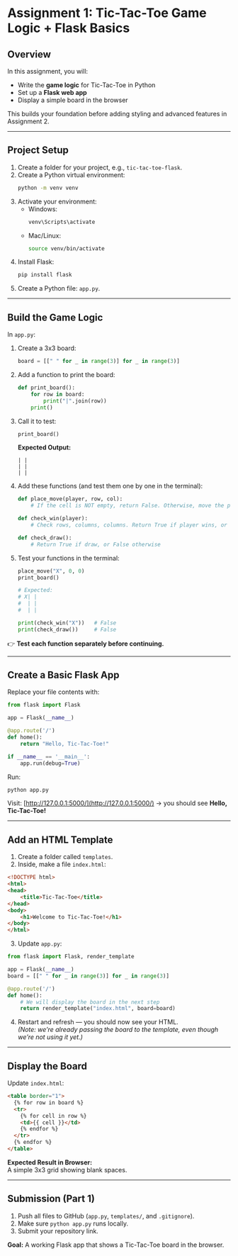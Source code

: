 # Assignment 1: Tic-Tac-Toe Game Logic + Flask Basics

## Overview
In this assignment, you will:  
- Write the **game logic** for Tic-Tac-Toe in Python  
- Set up a **Flask web app**  
- Display a simple board in the browser  

This builds your foundation before adding styling and advanced features in Assignment 2.

---

## Project Setup

1. Create a folder for your project, e.g., `tic-tac-toe-flask`.  
2. Create a Python virtual environment:  
   ```bash
   python -m venv venv
   ```
3. Activate your environment:  
   - Windows:  
     ```bash
     venv\Scripts\activate
     ```
   - Mac/Linux:  
     ```bash
     source venv/bin/activate
     ```
4. Install Flask:  
   ```bash
   pip install flask
   ```
5. Create a Python file: `app.py`.  
---

## Build the Game Logic

In `app.py`:

1. Create a 3x3 board:
   ```python
   board = [[" " for _ in range(3)] for _ in range(3)]
   ```

2. Add a function to print the board:
   ```python
   def print_board():
       for row in board:
           print("|".join(row))
       print()
   ```

3. Call it to test:
   ```python
   print_board()
   ```

   **Expected Output:**  
   ```
   | | 
   | | 
   | | 
   ```

4. Add these functions (and test them one by one in the terminal):  

   ```python
   def place_move(player, row, col):
       # If the cell is NOT empty, return False. Otherwise, move the player there and return True. 

   def check_win(player):
       # Check rows, columns, columns. Return True if player wins, or False otherwise

   def check_draw():
       # Return True if draw, or False otherwise
   ```

5. Test your functions in the terminal:  

   ```python
   place_move("X", 0, 0)
   print_board()

   # Expected:
   # X| | 
   #  | | 
   #  | | 

   print(check_win("X"))   # False
   print(check_draw())     # False
   ```

👉 **Test each function separately before continuing.**

---

## Create a Basic Flask App

Replace your file contents with:

```python
from flask import Flask

app = Flask(__name__)

@app.route('/')
def home():
    return "Hello, Tic-Tac-Toe!"

if __name__ == '__main__':
    app.run(debug=True)
```

Run:
```bash
python app.py
```

Visit: [http://127.0.0.1:5000/](http://127.0.0.1:5000/) → you should see **Hello, Tic-Tac-Toe!**

---

## Add an HTML Template

1. Create a folder called `templates`.  
2. Inside, make a file `index.html`:

```html
<!DOCTYPE html>
<html>
<head>
    <title>Tic-Tac-Toe</title>
</head>
<body>
    <h1>Welcome to Tic-Tac-Toe!</h1>
</body>
</html>
```

3. Update `app.py`:

```python
from flask import Flask, render_template

app = Flask(__name__)
board = [[" " for _ in range(3)] for _ in range(3)]

@app.route('/')
def home():
    # We will display the board in the next step
    return render_template("index.html", board=board)
```

4. Restart and refresh — you should now see your HTML.  
   *(Note: we’re already passing the board to the template, even though we’re not using it yet.)*

---

## Display the Board

Update `index.html`:

```html
<table border="1">
  {% for row in board %}
  <tr>
    {% for cell in row %}
    <td>{{ cell }}</td>
    {% endfor %}
  </tr>
  {% endfor %}
</table>
```

**Expected Result in Browser:**  
A simple 3x3 grid showing blank spaces.

---

## Submission (Part 1)
1. Push all files to GitHub (`app.py`, `templates/`, and `.gitignore`).  
2. Make sure `python app.py` runs locally.  
3. Submit your repository link.  

**Goal:** A working Flask app that shows a Tic-Tac-Toe board in the browser.  
